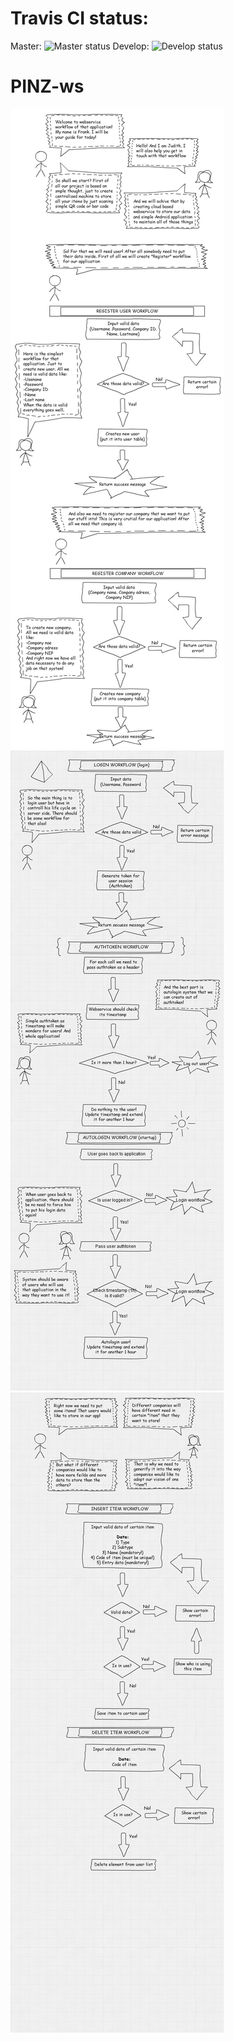 # Travis CI status:

Master: ![Master status](https://travis-ci.org/MichBogus/PINZ-ws.svg?branch=master)
Develop: ![Develop status](https://travis-ci.org/MichBogus/PINZ-ws.svg?branch=develop)

# PINZ-ws

![Register workflow](register_workflow.jpg)
![Login workflow](login_workflow.png)
![Items workflow](items_workflow.png)
